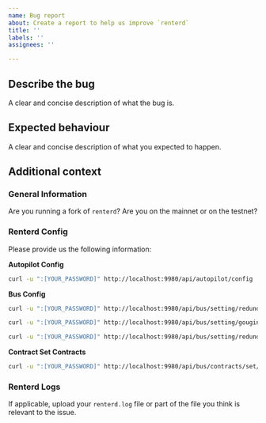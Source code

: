 ```yaml
---
name: Bug report
about: Create a report to help us improve `renterd`
title: ''
labels: ''
assignees: ''

---
```


## Describe the bug
A clear and concise description of what the bug is.

## Expected behaviour
A clear and concise description of what you expected to happen.

## Additional context

### General Information
Are you running a fork of `renterd`?
Are you on the mainnet or on the testnet?

### Renterd Config
Please provide us the following information:

**Autopilot Config**

```bash
curl -u ":[YOUR_PASSWORD]" http://localhost:9980/api/autopilot/config
```

**Bus Config**

```bash
curl -u ":[YOUR_PASSWORD]" http://localhost:9980/api/bus/setting/redundancy

curl -u ":[YOUR_PASSWORD]" http://localhost:9980/api/bus/setting/gouging

curl -u ":[YOUR_PASSWORD]" http://localhost:9980/api/bus/setting/redundancy
```

**Contract Set Contracts**

```bash
curl -u ":[YOUR_PASSWORD]" http://localhost:9980/api/bus/contracts/set/autopilot | wc -l
```

### Renterd Logs
If applicable, upload your `renterd.log` file or part of the file you think is relevant to the issue.
